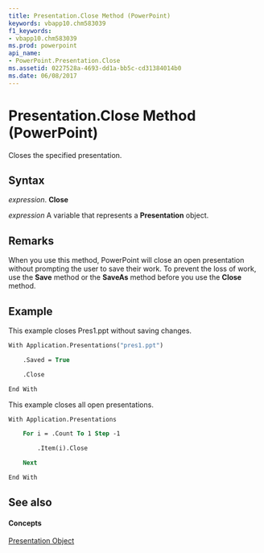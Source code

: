 ```yaml
---
title: Presentation.Close Method (PowerPoint)
keywords: vbapp10.chm583039
f1_keywords:
- vbapp10.chm583039
ms.prod: powerpoint
api_name:
- PowerPoint.Presentation.Close
ms.assetid: 0227528a-4693-dd1a-bb5c-cd31384014b0
ms.date: 06/08/2017
---
```



# Presentation.Close Method (PowerPoint)

Closes the specified presentation.


## Syntax

 _expression_. **Close**

 _expression_ A variable that represents a **Presentation** object.


## Remarks

When you use this method, PowerPoint will close an open presentation without prompting the user to save their work. To prevent the loss of work, use the **Save** method or the **SaveAs** method before you use the **Close** method.


## Example

This example closes Pres1.ppt without saving changes.


```vb
With Application.Presentations("pres1.ppt")

    .Saved = True

    .Close

End With
```

This example closes all open presentations.




```vb
With Application.Presentations

    For i = .Count To 1 Step -1

        .Item(i).Close

    Next

End With
```


## See also


#### Concepts


[Presentation Object](presentation-object-powerpoint.md)

